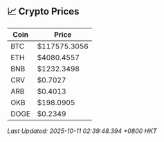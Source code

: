 ## 📈 Crypto Prices

| Coin | Price |
| ---- | ----- |
| BTC | $117575.3056 |
| ETH | $4080.4557 |
| BNB | $1232.3498 |
| CRV | $0.7027 |
| ARB | $0.4013 |
| OKB | $198.0905 |
| DOGE | $0.2349 |

_Last Updated: 2025-10-11 02:39:48.394 +0800 HKT_
